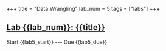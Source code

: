 +++
title = "Data Wrangling"
lab_num = 5
tags = ["labs"]
+++

## [Lab {{lab_num}}: {{title}}](https://github.com/PsuAstro416/lab5)

Start {{lab5_start}} ---
Due {{lab5_due}}  
